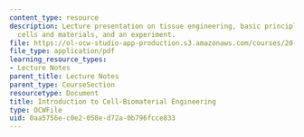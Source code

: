 ```yaml
---
content_type: resource
description: Lecture presentation on tissue engineering, basic principles and examples,
  cells and materials, and an experiment.
file: https://ol-ocw-studio-app-production.s3.amazonaws.com/courses/20-109-laboratory-fundamentals-in-biological-engineering-spring-2010/0aa5756ec0e2058ed72a0b796fcce833_MIT20_109S10_lec_m3d1.pdf
file_type: application/pdf
learning_resource_types:
- Lecture Notes
parent_title: Lecture Notes
parent_type: CourseSection
resourcetype: Document
title: Introduction to Cell-Biomaterial Engineering
type: OCWFile
uid: 0aa5756e-c0e2-058e-d72a-0b796fcce833
---
```

